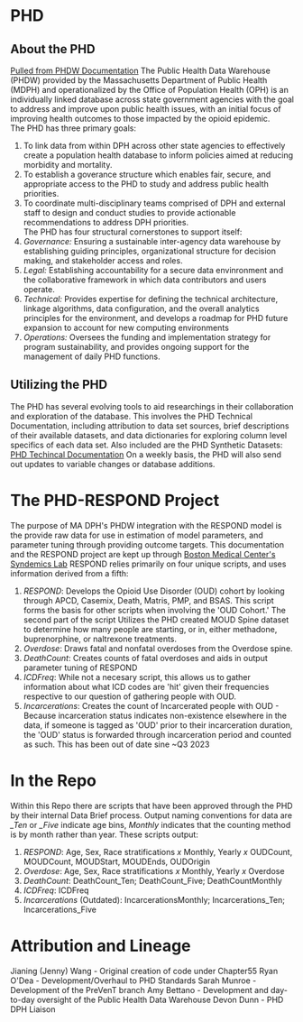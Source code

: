 # PHD
## About the PHD
[Pulled from PHDW Documentation](https://www.mass.gov/public-health-data-warehouse-phd)
The Public Health Data Warehouse (PHDW) provided by the Massachusetts Department of Public Health (MDPH) and operationalized by the Office of Population Health (OPH) is an individually linked database across state government agencies with the goal to address and improve upon public health issues, with an initial focus of improving health outcomes to those impacted by the opioid epidemic.  
The PHD has three primary goals:  
1. To link data from within DPH across other state agencies to effectively create a population health database to inform policies aimed at reducing morbidity and mortality.
2. To establish a goverance structure which enables fair, secure, and appropriate access to the PHD to study and address public health priorities.
3. To coordinate multi-disciplinary teams comprised of DPH and external staff to design and conduct studies to provide actionable recommendations to address DPH priorities.  
The PHD has four structural cornerstones to support itself:  
1. *Governance:* Ensuring a sustainable inter-agency data warehouse by establishing guiding principles, organizational structure for decision making, and stakeholder access and roles.
2. *Legal:* Establishing accountability for a secure data envinronment and the collaborative framework in which data contributors and users operate.  
3. *Technical:* Provides expertise for defining the technical architecture, linkage algorithms, data configuration, and the overall analytics principles for the environment, and develops a roadmap for PHD future expansion to account for new computing environments
4. *Operations:* Oversees the funding and implementation strategy for program sustainability, and provides ongoing support for the management of daily PHD functions.
## Utilizing the PHD
The PHD has several evolving tools to aid researchings in their collaboration and exploration of the database. This involves the PHD Technical Documentation, including attribution to data set sources, brief descriptions of their available datasets, and data dictionaries for exploring column level specifics of each data set. Also included are the PHD Synthetic Datasets: [PHD Techincal Documentation](https://www.mass.gov/info-details/public-health-data-warehouse-phd-technical-documentation)
On a weekly basis, the PHD will also send out updates to variable changes or database additions.
# The PHD-RESPOND Project
The purpose of MA DPH's PHDW integration with the RESPOND model is the provide raw data for use in estimation of model parameters, and parameter tuning through providing outcome targets. This documentation and the RESPOND project are kept up through [Boston Medical Center's Syndemics Lab](https://www.syndemicslab.org/)
RESPOND relies primarily on four unique scripts, and uses information derived from a fifth:
1. *RESPOND*: Develops the Opioid Use Disorder (OUD) cohort by looking through APCD, Casemix, Death, Matris, PMP, and BSAS. This script forms the basis for other scripts when involving the 'OUD Cohort.' The second part of the script Utilizes the PHD created MOUD Spine dataset to determine how many people are starting, or in, either methadone, buprenorphine, or naltrexone treatments.
2. *Overdose*: Draws fatal and nonfatal overdoses from the Overdose spine.
3. *DeathCount*: Creates counts of fatal overdoses and aids in output parameter tuning of RESPOND
4. *ICDFreq*: While not a necesary script, this allows us to gather information about what ICD codes are 'hit' given their frequencies respective to our question of gathering people with OUD.
5. *Incarcerations*: Creates the count of Incarcerated people with OUD - Because incarceration status indicates non-existence elsewhere in the data, if someone is tagged as 'OUD' prior to their incarceration duration, the 'OUD' status is forwarded through incarceration period and counted as such. This has been out of date sine ~Q3 2023
# In the Repo
Within this Repo there are scripts that have been approved through the PHD by their internal Data Brief process. Output naming conventions for data are *_Ten* or *_Five* indicate age bins, *Monthly* indicates that the counting method is by month rather than year. These scripts output:
1. *RESPOND*: Age, Sex, Race stratifications *x* Monthly, Yearly *x* OUDCount, MOUDCount, MOUDStart, MOUDEnds, OUDOrigin
2. *Overdose*: Age, Sex, Race stratifications *x* Monthly, Yearly *x* Overdose
3. *DeathCount*: DeathCount_Ten; DeathCount_Five; DeathCountMonthly
4. *ICDFreq*: ICDFreq
5. *Incarcerations* (Outdated): IncarcerationsMonthly; Incarcerations_Ten; Incarcerations_Five

# Attribution and Lineage
Jianing (Jenny) Wang - Original creation of code under Chapter55
Ryan O'Dea - Development/Overhaul to PHD Standards
Sarah Munroe - Development of the PreVenT branch 
Amy Bettano - Development and day-to-day oversight of the Public Health Data Warehouse
Devon Dunn - PHD DPH Liaison
